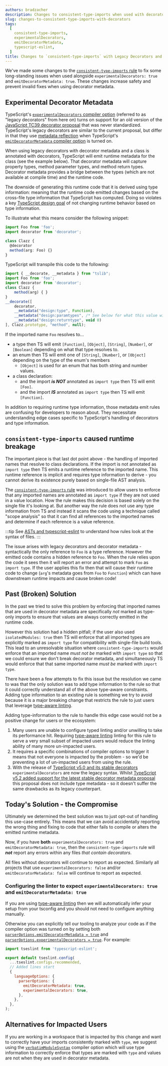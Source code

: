 ```yaml
---
authors: bradzacher
description: Changes to consistent-type-imports when used with decorators, experimentalDecorators, and emitDecoratorMetadata
slug: changes-to-consistent-type-imports-with-decorators
tags:
  [
    consistent-type-imports,
    experimentalDecorators,
    emitDecoratorMetadata,
    typescript-eslint,
  ]
title: Changes to `consistent-type-imports` with Legacy Decorators and Decorator Metadata
---
```


We've made some changes to the [`consistent-type-imports` rule](/rules/consistent-type-imports) to fix some long-standing issues when used alongside `experimentalDecorators: true` and `emitDecoratorMetadata: true`. These changes increase safety and prevent invalid fixes when using decorator metadata.

<!-- truncate -->

## Experimental Decorator Metadata

TypeScript's [`experimentalDecorators` compiler option](https://aka.ms/tsconfig#experimentalDecorators) (referred to as "legacy decorators" from here on) turns on support for an old version of the [JavaScript TC39 decorator proposal](https://github.com/tc39/proposal-decorators) that was never standardized. TypeScript's legacy decorators are similar to the current proposal, but differ in that they use [metadata reflection](https://rbuckton.github.io/reflect-metadata/) when TypeScript's [`emitDecoratorMetadata` compiler option](https://aka.ms/tsconfig#emitDecoratorMetadata) is turned on.

When using legacy decorators with decorator metadata and a class is annotated with decorators, TypeScript will emit runtime metadata for the class (see the example below). That decorator metadata will capture property types, method parameter types, and method return types. Decorator metadata provides a bridge between the types (which are not available at compile time) and the runtime code.

The downside of generating this runtime code that it is derived using type information: meaning that the runtime code emitted changes based on the cross-file type information that TypeScript has computed. Doing so violates a key [TypeScript design goal](https://github.com/microsoft/TypeScript/wiki/TypeScript-Design-Goals) of not changing runtime behavior based on type information.

To illustrate what this means consider the following snippet:

```ts
import Foo from 'foo';
import decorator from 'decorator';

class Clazz {
  @decorator
  method(arg: Foo) {}
}
```

TypeScript will transpile this code to the following:

<!-- prettier-ignore -->
```ts
import { __decorate, __metadata } from "tslib";
import Foo from 'foo';
import decorator from 'decorator';
class Clazz {
    method(arg) { }
}
__decorate([
    decorator,
    __metadata("design:type", Function),
    __metadata("design:paramtypes", /* See below for what this value will be */),
    __metadata("design:returntype", void 0)
], Clazz.prototype, "method", null);
```

If the imported name `Foo` resolves to...

- a type then TS will emit `[Function]`, `[Object]`, `[String]`, `[Number]`, or `[Boolean]` depending on what that type resolves to.
- an enum then TS will emit one of `[String]`, `[Number]`, or `[Object]` depending on the type of the enum's members
  - `[Object]` is used for an enum that has both string and number values.
- a class declaration:
  - and the import **_is NOT_** annotated as `import type` then TS will emit `[Foo]`.
  - and the import **_IS_** annotated as `import type` then TS will emit `[Function]`.

In addition to requiring runtime type information, those metadata emit rules are confusing for developers to reason about.
They necessitate understanding edge cases specific to TypeScript's handling of decorators and type information.

## `consistent-type-imports` caused runtime breakage

The important piece is that last dot point above - the handling of imported names that resolve to class declarations. If the import is not annotated as `import type` then TS emits a runtime reference to the imported name. This runtime reference is implicit and requires type information to derive - you cannot derive its existence purely based on single-file AST analysis.

The [`consistent-type-imports` rule](/rules/consistent-type-imports) was introduced to allow users to enforce that any imported names are annotated as `import type` if they are not used in a value location. How the rule makes this decision is based solely on the single file it's looking at. But another way the rule does not use any type information from TS and instead it scans the code using a technique called "scope analysis" so that it can find all references to the imported names and determine if each reference is a value reference.

:::tip
See [ASTs and typescript-eslint](/blog/asts-and-typescript-eslint) to understand how rules look at the syntax of files.
:::

The issue arises with legacy decorators and decorator metadata - syntactically the only reference to `Foo` is a type reference. However the emitted code contains a hidden reference to `Foo`. When the rule relies upon the code it sees then it will report an error and attempt to mark `Foo` as `import type`. If the user applies this fix then that will cause their runtime code to change (`arg`'s metadata goes from `Foo` to `Function`) which can have downstream runtime impacts and cause broken code!

## Past (Broken) Solution

In the past we tried to solve this problem by enforcing that imported names that are used in decorator metadata are specifically _not_ marked as type-only imports to ensure that values are always correctly emitted in the runtime code.

However this solution had a hidden pitfall; if the user also used `isolatedModules: true` then TS will enforce that all imported types are explicitly marked as `import type` for compatibility with single-file build tools. This lead to an unresolvable situation where `consistent-type-imports` would enforce that an imported name _must not be_ marked with `import type` so that we could ensure we don't break decorator metadata, and simultaneously TS would enforce that that same imported name _must be_ marked with `import type`.

There have been a few attempts to fix this issue but the resolution we came to was that the only solution was to add type information to the rule so that it could correctly understand all of the above type-aware constraints. Adding type information to an existing rule is something we try to avoid because it is a major breaking change that restricts the rule to just users that leverage [type-aware linting](/getting-started/typed-linting).

Adding type-information to the rule to handle this edge case would not be a positive change for users or the ecosystem:

1. Many users are unable to configure typed linting and/or unwilling to take its performance hit. Requiring [type-aware linting](/getting-started/typed-linting) linting for this rule to serve a very small subset of impacted users would reduce the linting ability of many more un-impacted users.
1. It requires a specific combinations of compiler options to trigger it means that not everyone is impacted by the problem - so we'd be preventing a lot of un-impacted users from using the rule.
1. With the release of [TypeScript v5.0 and its stable decorators](https://www.typescriptlang.org/docs/handbook/release-notes/typescript-5-0.html#decorators) `experimentalDecorators` are now the legacy syntax. Whilst [TypeScript v5.2 added support for the latest stable decorator metadata proposal](https://www.typescriptlang.org/docs/handbook/release-notes/typescript-5-2.html#decorator-metadata) this proposal does not include type metadata - so it doesn't suffer the same drawbacks as its legacy counterpart.

## Today's Solution - the Compromise

Ultimately we determined the best solution was to just opt-out of handling this use-case entirely. This means that we can avoid accidentally reporting the wrong thing and fixing to code that either fails to compile or alters the emitted runtime metadata.

Now, if you have **both** `experimentalDecorators: true` and `emitDecoratorMetadata: true`, then the `consistent-type-imports` rule will **_not_** report any errors within any files _that contain decorators_.

All files without decorators will continue to report as expected. Similarly all projects that use `experimentalDecorators: false` and/or `emitDecoratorMetadata: false` will continue to report as expected.

### Configuring the linter to expect `experimentalDecorators: true` and `emitDecoratorMetadata: true`

If you are using [type-aware linting](/getting-started/typed-linting) then we will automatically infer your setup from your tsconfig and you should not need to configure anything manually.

Otherwise you can explicitly tell our tooling to analyze your code as if the compiler option was turned on by setting both [`parserOptions.emitDecoratorMetadata = true`](/packages/parser/#emitdecoratormetadata) and [`parserOptions.experimentalDecorators = true`](/packages/parser/#experimentaldecorators). For example:

```js title="eslint.config.js"
import tseslint from 'typescript-eslint';

export default tseslint.config(
  ...tseslint.configs.recommended,
  // Added lines start
  {
    languageOptions: {
      parserOptions: {
        emitDecoratorMetadata: true,
        experimentalDecorators: true,
      },
    },
  },
);
```

## Alternatives for Impacted Users

If you are working in a workspace that is impacted by this change and want to correctly have your imports consistently marked with `type`, we suggest using the [`verbatimModuleSyntax`](https://www.typescriptlang.org/tsconfig#verbatimModuleSyntax) compiler option which will use type information to correctly enforce that types are marked with `type` and values are not when they are used in decorator metadata.
